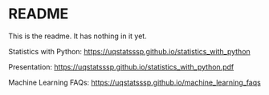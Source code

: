 # README

This is the readme. It has nothing in it yet.

Statistics with Python: https://uqstatsssp.github.io/statistics_with_python




Presentation: https://uqstatsssp.github.io/statistics_with_python.pdf

Machine Learning FAQs: https://uqstatsssp.github.io/machine_learning_faqs

